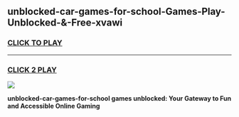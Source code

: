 
## unblocked-car-games-for-school-Games-Play-Unblocked-&-Free-xvawi
<h3>
<a href="https://premium76.site?title=unblocked-car-games-for-school&ref=24A">CLICK TO PLAY</a></h3>
<hr>

<h3>
<a href="https://premium76.site?title=unblocked-car-games-for-school&ref=24A">CLICK 2 PLAY</a>
  
</h3>

<a href="https://premium76.site?title=unblocked-car-games-for-school&ref=24A"><img src="https://clearcache.store/games.png"></a>


**unblocked-car-games-for-school games unblocked: Your Gateway to Fun and Accessible Online Gaming**
